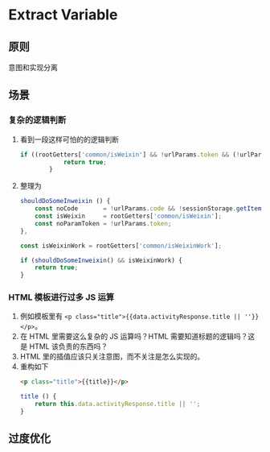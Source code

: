 # Extract Variable

## 原则
意图和实现分离


## 场景
### 复杂的逻辑判断
1. 看到一段这样可怕的的逻辑判断
    ```js
    if ((rootGetters['common/isWeixin'] && !urlParams.token && (!urlParams.code && !sessionStorage.getItem('last_code'))) || rootGetters['common/isWeixinWork']) {
                return true;
            }

    ```
2. 整理为
    ```js
    shouldDoSomeInweixin () {
        const noCode       = !urlParams.code && !sessionStorage.getItem('last_code');
        const isWeixin     = rootGetters['common/isWeixin'];
        const noParamToken = !urlParams.token;
    },

    const isWeixinWork = rootGetters['common/isWeixinWork'];

    if (shouldDoSomeInweixin() && isWeixinWork) {
        return true;
    }
    ```

### HTML 模板进行过多 JS 运算
1. 例如模板里有 `<p class="title">{{data.activityResponse.title || ''}}</p>`。
2. 在 HTML 里需要这么复杂的 JS 运算吗？HTML 需要知道标题的逻辑吗？这是 HTML 该负责的东西吗？
3. HTML 里的插值应该只关注意图，而不关注是怎么实现的。
4. 重构如下
    ```html
    <p class="title">{{title}}</p>
    ```
    ```js
    title () {
        return this.data.activityResponse.title || '';
    }
    ```


## 过度优化